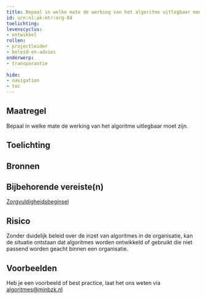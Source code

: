 ```yaml
---
title: Bepaal in welke mate de werking van het algoritme uitlegbaar moet zijn.  
id: urn:nl:ak:mtr:org-04
toelichting: 
levenscyclus:
- ontwikkel
rollen:
- projectleider
- beleid-en-advies
onderwerp: 
- transparantie
  
hide:
- navigation
- toc
---
```

<!-- tags -->

## Maatregel

Bepaal in welke mate de werking van het algoritme uitlegbaar moet zijn.  

## Toelichting


## Bronnen


## Bijbehorende vereiste(n)
<!-- Hier volgt een lijst met vereisten op basis van de in de metadata ingevulde vereiste -->
[Zorgvuldigheidsbeginsel](awb-01-zorgvuldigheidsbeginsel.md)

<!-- Let op! onderstaande regel met 'list_vereisten_on_maatregelen_page' niet weghalen! Deze maakt automatisch een lijst van bijbehorende verseisten op basis van de metadata  -->
<!-- list_vereisten_on_maatregelen_page -->

## Risico 
Zonder duidelijk beleid over de inzet van algoritmes in de organisatie, kan de situatie ontstaan dat algoritmes worden ontwikkeld of gebruikt die niet passend worden geacht binnen een organisatie. 

## Voorbeelden

Heb je een voorbeeld of best practice, laat het ons weten via algoritmes@minbzk.nl
